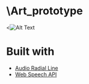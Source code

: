 # \Art_prototype

<![Alt Text](https://github.com/hyunjacoblee/hyunjacoblee/blob/master/prototype.gif)

# Built with 
* [Audio Radial Line](https://bl.ocks.org/alexmacy/a39e1e54f68c45b5e1bb5b27c78908db)
* [Web Speech API](https://developer.mozilla.org/en-US/docs/Web/API/Web_Speech_API)
